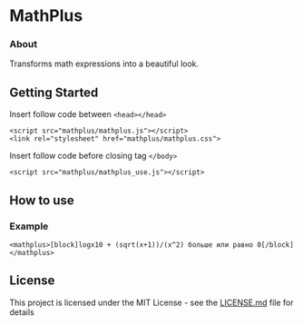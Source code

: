 # MathPlus

### About

Transforms math expressions into a beautiful look.

## Getting Started

Insert follow code between ```<head></head>```

```
<script src="mathplus/mathplus.js"></script>
<link rel="stylesheet" href="mathplus/mathplus.css">
```


Insert follow code before closing tag ```</body>```

```
<script src="mathplus/mathplus_use.js"></script> 
```

## How to use

### Example

```
<mathplus>[block]logx10 + (sqrt(x+1))/(x^2) больше или равно 0[/block]</mathplus>
```

## License

This project is licensed under the MIT License - see the [LICENSE.md](LICENSE.md) file for details
